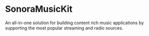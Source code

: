 SonoraMusicKit
==============

An all-in-one solution for building content rich music applications by supporting the most popular streaming and radio sources.
